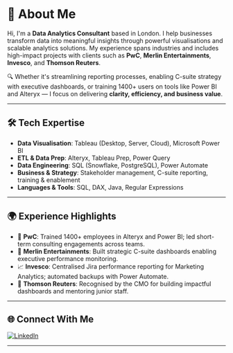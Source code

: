 # 💫 About Me

Hi, I'm a **Data Analytics Consultant** based in London. I help businesses transform data into meaningful insights through powerful visualisations and scalable analytics solutions. My experience spans industries and includes high-impact projects with clients such as **PwC**, **Merlin Entertainments**, **Invesco**, and **Thomson Reuters**.

🔍 Whether it's streamlining reporting processes, enabling C-suite strategy with executive dashboards, or training 1400+ users on tools like Power BI and Alteryx — I focus on delivering **clarity, efficiency, and business value**.

---

## 🛠️ Tech Expertise

- **Data Visualisation**: Tableau (Desktop, Server, Cloud), Microsoft Power BI  
- **ETL & Data Prep**: Alteryx, Tableau Prep, Power Query  
- **Data Engineering**: SQL (Snowflake, PostgreSQL), Power Automate  
- **Business & Strategy**: Stakeholder management, C-suite reporting, training & enablement  
- **Languages & Tools**: SQL, DAX, Java, Regular Expressions  

---

## 🌍 Experience Highlights

- 🧠 **PwC**: Trained 1400+ employees in Alteryx and Power BI; led short-term consulting engagements across teams.  
- 🎢 **Merlin Entertainments**: Built strategic C-suite dashboards enabling executive performance monitoring.  
- 📈 **Invesco**: Centralised Jira performance reporting for Marketing Analytics; automated backups with Power Automate.  
- 💼 **Thomson Reuters**: Recognised by the CMO for building impactful dashboards and mentoring junior staff.  

---

## 🌐 Connect With Me

[![LinkedIn](https://img.shields.io/badge/LinkedIn-%230077B5.svg?logo=linkedin&logoColor=white)](https://linkedin.com/in/achasham)

---
